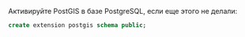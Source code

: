 Активируйте PostGIS в базе PostgreSQL, если еще этого не делали:

```sql
create extension postgis schema public;
```
